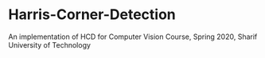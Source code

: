 # Harris-Corner-Detection
An implementation of HCD for Computer Vision Course, Spring 2020, Sharif University of Technology
